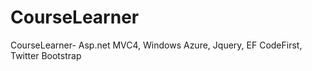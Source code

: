 CourseLearner
=============

CourseLearner- Asp.net MVC4, Windows Azure, Jquery, EF CodeFirst, Twitter Bootstrap
